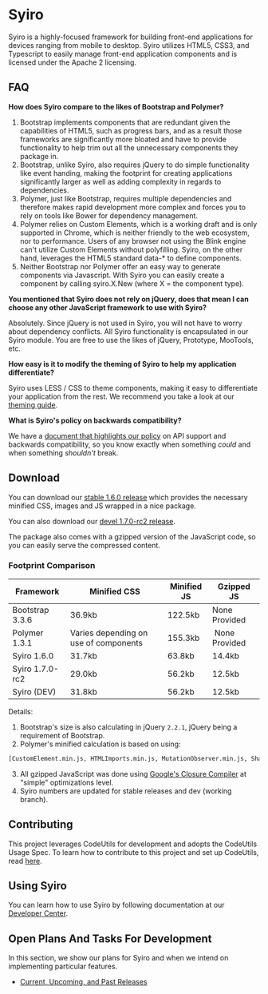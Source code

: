 # Syiro #

Syiro is a highly-focused framework for building front-end applications for devices ranging from mobile to desktop. Syiro utilizes HTML5, CSS3, and Typescript to easily manage front-end application components and is licensed under the Apache 2 licensing.

## FAQ ##

**How does Syiro compare to the likes of Bootstrap and Polymer?**

1. Bootstrap implements components that are redundant given the capabilities of HTML5, such as progress bars, and as a result those frameworks are significantly more bloated and have to provide functionality to help trim out all the unnecessary components they package in.
2. Bootstrap, unlike Syiro, also requires jQuery to do simple functionality like event handing, making the footprint for creating applications significantly larger as well as adding complexity in regards to dependencies.
3. Polymer, just like Bootstrap, requires multiple dependencies and therefore makes rapid development more complex and forces you to rely on tools like Bower for dependency management.
4. Polymer relies on Custom Elements, which is a working draft and is only supported in Chrome, which is neither friendly to the web ecosystem, nor to performance. Users of any browser not using the Blink engine can't utilize Custom Elements without polyfilling. Syiro, on the other hand, leverages the HTML5 standard data-* to define components.
5. Neither Bootstrap nor Polymer offer an easy way to generate components via Javascript. With Syiro you can easily create a component by calling syiro.X.New (where X = the component type).

**You mentioned that Syiro does not rely on jQuery, does that mean I can choose any other JavaScript framework to use with Syiro?**

Absolutely. Since jQuery is not used in Syiro, you will not have to worry about dependency conflicts. All Syiro functionality is encapsulated in our Syiro module. You are free to use the likes of jQuery, Prototype, MooTools, etc.

**How easy is it to modify the theming of Syiro to help my application differentiate?**

Syiro uses LESS / CSS to theme components, making it easy to differentiate your application from the rest. We recommend you take a look at our [theming guide](http://stroblindustries.com/devcenter/index.html?product=syiro&doc=theming).

**What is Syiro's policy on backwards compatibility?**

We have a [document that highlights our policy](http://stroblindustries.com/devcenter/index.html?product=syiro&doc=api-support-policy) on API support and backwards compatibility, so you know exactly when something *could* and when something *shouldn't* break.

## Download ##

You can download our [stable 1.6.0 release](https://github.com/StroblIndustries/Syiro/releases/download/1.6.0/stable.tar.gz) which provides the necessary minified CSS, images and JS wrapped in a nice package.

You can also download our [devel 1.7.0-rc2 release](https://github.com/StroblIndustries/Syiro/releases/download/1.7.0-rc2/devel.tar.xz).

The package also comes with a gzipped version of the JavaScript code, so you can easily serve the compressed content.

### Footprint Comparison ###

Framework | Minified CSS | Minified JS | Gzipped JS
--------------- | ----------------- | --------------- | --------------
Bootstrap 3.3.6 | 36.9kb | 122.5kb | None Provided
Polymer 1.3.1 | Varies depending on use of components | 155.3kb | None Provided
Syiro 1.6.0 | 31.7kb | 63.8kb | 14.4kb
Syiro 1.7.0-rc2 | 29.0kb | 56.2kb | 12.5kb
Syiro (DEV) | 31.8kb | 56.2kb | 12.5kb

Details:

1. Bootstrap's size is also calculating in jQuery `2.2.1`, jQuery being a requirement of Bootstrap.
2. Polymer's minified calculation is based on using:
``` bash
[CustomElement.min.js, HTMLImports.min.js, MutationObserver.min.js, ShadowDOM.min.js, webcomponents-lite.min.js]
```
3. All gzipped  JavaScript was done using [Google's Closure Compiler](https://developers.google.com/closure/compiler/) at "simple" optimizations level.
4. Syiro numbers are updated for stable releases and dev (working branch).

## Contributing ##

This project leverages CodeUtils for development and adopts the CodeUtils Usage Spec. To learn how to contribute to this project and set up CodeUtils, read [here](https://github.com/StroblIndustries/CodeUtils/blob/master/CodeUtils-Usage-Spec.md).

## Using Syiro ##

You can learn how to use Syiro by following documentation at our [Developer Center](http://stroblindustries.com/devcenter/index.html?product=syiro).

## Open Plans And Tasks For Development ##

In this section, we show our plans for Syiro and when we intend on implementing particular features.

- [Current, Upcoming, and Past Releases](http://stroblindustries.com/devcenter/index.html?product=syiro&doc=releases)